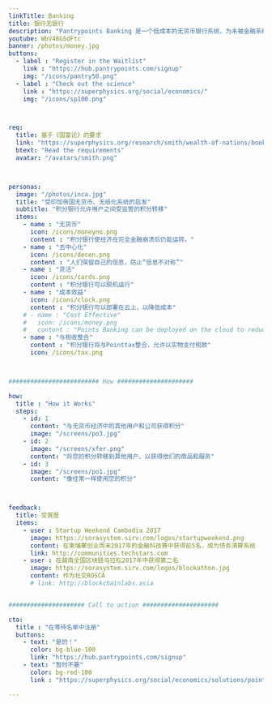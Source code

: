 ```yaml
---
linkTitle: Banking
title: 银行无银行
description: "Pantrypoints Banking 是一个低成本的无货币银行系统，为未被金融系统服务的人群提供服务"
youtube: WbV48G5dFtc
banner: /photos/money.jpg
buttons:
  - label : "Register in the Waitlist"
    link : "https://hub.pantrypoints.com/signup"
    img: "/icons/pantry50.png"
  - label : "Check out the science"
    link : "https://superphysics.org/social/economics/"
    img: "/icons/sp100.png"



req:
  title: 基于《国富论》的要求
  link: "https://superphysics.org/research/smith/wealth-of-nations/book-2/chapter-3c"
  btext: "Read the requirements"
  avatar: "/avatars/smith.png"



personas:
  image: "/photos/inca.jpg" 
  title: "受印加帝国无货币、无纸化系统的启发"
  subtitle: "积分银行允许用户之间受监管的积分转移"
  items:
    - name : "无货币"
      icon: /icons/moneyno.png
      content : "积分银行使经济在完全金融崩溃后仍能运转。"
    - name : "去中心化"
      icon: /icons/decen.png    
      content : "人们保留自己的信息，防止“信息不对称”"
    - name : "灵活"
      icon: /icons/cards.png
      content : "积分银行可以脱机运行"
    - name : "成本效益"
      icon: /icons/clock.png
      content : "积分银行可以部署在云上，以降低成本"      
    # - name : "Cost Effective"
    #   icon: /icons/money.png
    #   content : "Points Banking can be deployed on the cloud to reduce costs"
    - name : "与税收整合"
      content : "积分银行将与Pointtax整合，允许以实物支付税款"
      icon: /icons/tax.png



######################### How #####################

how:
  title : "How it Works"  
  steps:
    - id: 1
      content: "与无货币经济中的其他用户和公司获得积分"
      image: "/screens/po3.jpg"
    - id: 2 
      image: "/screens/xfer.png"
      content: "将您的积分转移到其他用户，以获得他们的商品和服务"
    - id: 3
      image: "/screens/po1.jpg"
      content: "像往常一样使用您的积分"



feedback:
  title: 受賞歴
  items:
    - user : Startup Weekend Cambodia 2017
      image: https://sorasystem.sirv.com/logos/startupweekend.png
      content: 在柬埔寨创业周末2017年的金融科技赛中获得前5名，成为债务清算系统
      link: http://communities.techstars.com
    - user : 在越南全国区块链马拉松2017年中获得第二名
      image: https://sorasystem.sirv.com/logos/blockathon.jpg
      content: 作为社交ROSCA
      # link: http://blockchainlabs.asia


##################### Call to action #####################

cta:
  title : "在等待名单中注册"
  buttons:
    - text: "是的！"
      color: bg-blue-100
      link: "https://hub.pantrypoints.com/signup"
    - text: "暂时不要"
      color: bg-red-100    
      link : "https://superphysics.org/social/economics/solutions/points-banking"

---
```



